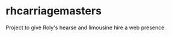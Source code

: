 rhcarriagemasters
=================
Project to give Roly's hearse and limousine hire a web presence.
